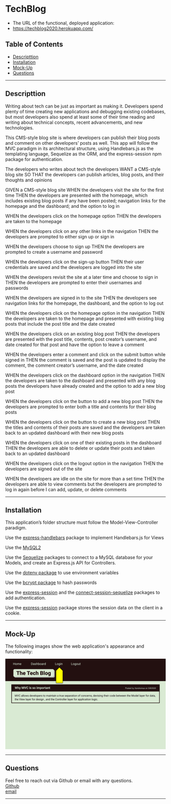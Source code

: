 # TechBlog

- The URL of the functional, deployed application:
- https://techblog2020.herokuapp.com/

## Table of Contents

- [Descripttion](#descripttion)
- [Installation](#installation)
- [Mock-Up](#mock-up)
- [Questions](#questions)

---

## Descripttion

Writing about tech can be just as important as making it. Developers spend plenty of time creating new applications and debugging existing codebases, but most developers also spend at least some of their time reading and writing about technical concepts, recent advancements, and new technologies.

This CMS-style blog site is where developers can publish their blog posts and comment on other developers’ posts as well. This app will follow the MVC paradigm in its architectural structure, using Handlebars.js as the templating language, Sequelize as the ORM, and the express-session npm package for authentication.

The developers who writes about tech
the developers WANT a CMS-style blog site
SO THAT the developers can publish articles, blog posts, and their thoughts and opinions

GIVEN a CMS-style blog site
WHEN the developers visit the site for the first time
THEN the developers are presented with the homepage, which includes existing blog posts if any have been posted; navigation links for the homepage and the dashboard; and the option to log in

WHEN the developers click on the homepage option
THEN the developers are taken to the homepage

WHEN the developers click on any other links in the navigation
THEN the developers are prompted to either sign up or sign in

WHEN the developers choose to sign up
THEN the developers are prompted to create a username and password

WHEN the developers click on the sign-up button
THEN their user credentials are saved and the developers are logged into the site

WHEN the developers revisit the site at a later time and choose to sign in
THEN the developers are prompted to enter their usernames and passwords

WHEN the developers are signed in to the site
THEN the developers see navigation links for the homepage, the dashboard, and the option to log out

WHEN the developers click on the homepage option in the navigation
THEN the developers are taken to the homepage and presented with existing blog posts that include the post title and the date created

WHEN the developers click on an existing blog post
THEN the developers are presented with the post title, contents, post creator’s username, and date created for that post and have the option to leave a comment

WHEN the developers enter a comment and click on the submit button while signed in
THEN the comment is saved and the post is updated to display the comment, the comment creator’s username, and the date created

WHEN the developers click on the dashboard option in the navigation
THEN the developers are taken to the dashboard and presented with any blog posts the developers have already created and the option to add a new blog post

WHEN the developers click on the button to add a new blog post
THEN the developers are prompted to enter both a title and contents for their blog posts

WHEN the developers click on the button to create a new blog post
THEN the titles and contents of their posts are saved and the developers are taken back to an updated dashboard with their new blog posts

WHEN the developers click on one of their existing posts in the dashboard
THEN the developers are able to delete or update their posts and taken back to an updated dashboard

WHEN the developers click on the logout option in the navigation
THEN the developers are signed out of the site

WHEN the developers are idle on the site for more than a set time
THEN the developers are able to view comments but the developers are prompted to log in again before I can add, update, or delete comments

---

## Installation

This application’s folder structure must follow the Model-View-Controller paradigm.

Use the [express-handlebars](https://www.npmjs.com/package/express-handlebars) package to implement Handlebars.js for Views

Use the [MySQL2](https://www.npmjs.com/package/mysql2)

Use the [Sequelize](https://www.npmjs.com/package/sequelize) packages to connect to a MySQL database for your Models, and create an Express.js API for Controllers.

Use the [dotenv package](https://www.npmjs.com/package/dotenv) to use environment variables

Use the [bcrypt package](https://www.npmjs.com/package/bcrypt) to hash passwords

Use the [express-session](https://www.npmjs.com/package/express-session) and the [connect-session-sequelize](https://www.npmjs.com/package/connect-session-sequelize) packages to add authentication.

Use the [express-session](https://www.npmjs.com/package/express-session) package stores the session data on the client in a cookie.

---

## Mock-Up

The following images show the web application's appearance and functionality:

![Animation cycles through signing into the app, clicking on buttons, and updating blog posts.](./Assets/14-mvc-homework-demo-01.gif)<br>

---

## Questions

Feel free to reach out via Github or email with any questions. <br>
[Github](https://github.com/kayjinyi) <br>
[email](mailto:kayjinyi@gmail.com)

---
